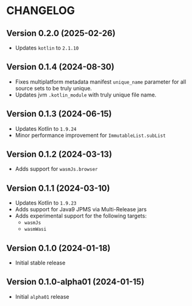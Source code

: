 # CHANGELOG

## Version 0.2.0 (2025-02-26)
 - Updates `kotlin` to `2.1.10`

## Version 0.1.4 (2024-08-30)
 - Fixes multiplatform metadata manifest `unique_name` parameter for
   all source sets to be truly unique.
 - Updates jvm `.kotlin_module` with truly unique file name.

## Version 0.1.3 (2024-06-15)
 - Updates Kotlin to `1.9.24`
 - Minor performance improvement for `ImmutableList.subList`

## Version 0.1.2 (2024-03-13)
 - Adds support for `wasmJs.browser`

## Version 0.1.1 (2024-03-10)
 - Updates Kotlin to `1.9.23`
 - Adds support for Java9 JPMS via Multi-Release jars
 - Adds experimental support for the following targets:
     - `wasmJs`
     - `wasmWasi`

## Version 0.1.0 (2024-01-18)
 - Initial stable release

## Version 0.1.0-alpha01 (2024-01-15)
 - Initial `alpha01` release
